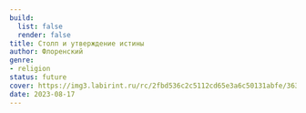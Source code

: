 ```yaml
---
build:
  list: false
  render: false
title: Столп и утверждение истины
author: Флоренский
genre:
- religion
status: future
cover: https://img3.labirint.ru/rc/2fbd536c2c5112cd65e3a6c50131abfe/363x561q80/books33/322289/cover.jpg?1501500332
date: 2023-08-17
---
```


